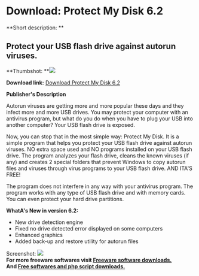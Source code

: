 # Download: Protect My Disk 6.2

**Short description: **

## Protect your USB flash drive against autorun viruses.

  
**Thumbshot: **![](http://www.freewarefiles.com/screenshot/protectmydisk6_md.jpg)   
  
**Download link:** [Download Protect My Disk 6.2](http://freesoftwares.boysofts.com/Protect-My-Disk_program_64866.html)  
  

**Publisher's Description**  
  

Autorun viruses are getting more and more popular these days and they infect
more and more USB drives. You may protect your computer with an antivirus
program, but what do you do when you have to plug your USB into another
computer? Your USB flash drive is exposed.

Now, you can stop that in the most simple way: Protect My Disk. It is a simple
program that helps you protect your USB flash drive against autorun viruses.
NO extra space used and NO programs installed on your USB flash drive. The
program analyzes your flash drive, cleans the known viruses (if any) and
creates 2 special folders that prevent Windows to copy autorun files and
viruses through virus programs to your USB flash drive. AND ITA'S FREE!

The program does not interfere in any way with your antivirus program. The
program works with any type of USB flash drive and with memory cards. You can
even protect your hard drive partitions.

**WhatA's New in version 6.2:**

  * New drive detection engine 
  * Fixed no drive detected error displayed on some computers 
  * Enhanced graphics 
  * Added back-up and restore utility for autorun files 

  
  
Screenshot: ![](http://www.freewarefiles.com/screenshot/protectmydisk6.jpg)  
**For more freeware softwares visit [Freeware software downloads.](http://freesoftwares.boysofts.com/)**   
**And [Free softwares and php script downloads.](http://www.boysofts.com/)**

